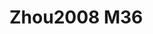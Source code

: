 <a name="material" />

# Zhou2008 M36
<script type="application/ld+json">
  {
    "@context": "https://schema.org/",
    "@type": "ChemicalSubstance",
    "http://purl.org/dc/terms/conformsTo":
      {
        "@type": "CreativeWork",
        "@id": "https://bioschemas.org/profiles/ChemicalSubstance/0.4-RELEASE/"
      },
    "@id": "https://egonw.github.io/nanowiki/nanowiki248.html#material",
    "name": "Zhou2008 M36",
    "sameAs: "http://127.0.0.1/mediawiki/index.php/Special:URIResolver/Zhou2008_M36"
  }
</script>

